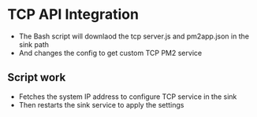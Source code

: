 # TCP API Integration

- The Bash script will downlaod the tcp server.js and pm2app.json in the sink path
- And changes the config to get custom TCP PM2 service

## Script work

- Fetches the system IP address to configure TCP service in the sink 
- Then restarts the sink service to apply the settings
